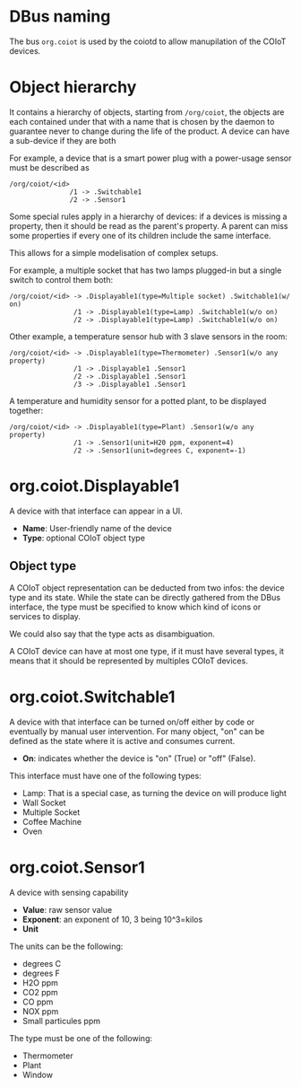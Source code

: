 # DBus naming

The bus `org.coiot` is used by the coiotd to allow manupilation of the COIoT devices.

# Object hierarchy

It contains a hierarchy of objects, starting from `/org/coiot`, the objects are each contained under that
with a name that is chosen by the daemon to guarantee never to change during the life of the product.
A device can have a sub-device if they are both 

For example, a device that is a smart power plug with a power-usage sensor must be described as
```
/org/coiot/<id>
               /1 -> .Switchable1
               /2 -> .Sensor1
```

Some special rules apply in a hierarchy of devices: if a devices is missing a property, then it should be
read as the parent's property. A parent can miss some properties if every one of its children include the
same interface.

This allows for a simple modelisation of complex setups.

For example, a multiple socket that has two lamps plugged-in but a single switch to control them both:
```
/org/coiot/<id> -> .Displayable1(type=Multiple socket) .Switchable1(w/ on)
                /1 -> .Displayable1(type=Lamp) .Switchable1(w/o on)
                /2 -> .Displayable1(type=Lamp) .Switchable1(w/o on)
```

Other example, a temperature sensor hub with 3 slave sensors in the room:
```
/org/coiot/<id> -> .Displayable1(type=Thermometer) .Sensor1(w/o any property)
                /1 -> .Displayable1 .Sensor1
                /2 -> .Displayable1 .Sensor1
                /3 -> .Displayable1 .Sensor1
```

A temperature and humidity sensor for a potted plant, to be displayed together:
```
/org/coiot/<id> -> .Displayable1(type=Plant) .Sensor1(w/o any property)
                /1 -> .Sensor1(unit=H20 ppm, exponent=4)
                /2 -> .Sensor1(unit=degrees C, exponent=-1)
```

# org.coiot.Displayable1
A device with that interface can appear in a UI.

- **Name**: User-friendly name of the device
- **Type**: optional COIoT object type

## Object type
A COIoT object representation can be deducted from two infos: the device type and its state.
While the state can be directly gathered from the DBus interface, the type must be specified to
know which kind of icons or services to display.

We could also say that the type acts as disambiguation.

A COIoT device can have at most one type, if it must have several types, it means that it should be
represented by multiples COIoT devices.

# org.coiot.Switchable1
A device with that interface can be turned on/off either by code or eventually by
manual user intervention. For many object, "on" can be defined as the state where it is active and
consumes current.

- **On**: indicates whether the device is "on" (True) or "off" (False).

This interface must have one of the following types:
- Lamp: That is a special case, as turning the device on will produce light
- Wall Socket
- Multiple Socket
- Coffee Machine
- Oven

# org.coiot.Sensor1
A device with sensing capability

- **Value**: raw sensor value
- **Exponent**: an exponent of 10, 3 being 10^3=kilos
- **Unit**

The units can be the following:
- degrees C
- degrees F
- H2O ppm
- CO2 ppm
- CO ppm
- NOX ppm
- Small particules ppm

The type must be one of the following:
- Thermometer
- Plant
- Window
